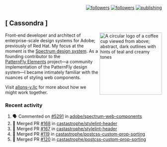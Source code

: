 <p align="right"><a rel="me" href="https://front-end.social/@castastrophe">
    <img alt="followers" title="Follow me on Mastodon" src="https://img.shields.io/mastodon/follow/109297102751309835?domain=https%3A%2F%2Ffront-end.social&label=Follow&logo=mastodon&logoColor=white&style=for-the-badge&labelColor=008080&color=006969"/></a>
  <a href="https://codepen.io/castastrophe/">
    <img alt="followers" title="Follow me on CodePen" src="https://img.shields.io/badge/23-1?color=640464&labelColor=7c007c&style=for-the-badge&logo=codepen&label=Follow"/></a>
<a href="https://castastrophe.medium.com/">
    <img alt="publishing" title="View articles on Medium" src="https://img.shields.io/badge/107-1?color=666&labelColor=444&label=subscribe&logo=medium&logoColor=white&style=for-the-badge"/></a>
</p>

## [&nbsp;Cassondra&nbsp;]

<img align="right" src="https://github-production-user-asset-6210df.s3.amazonaws.com/1840295/253016758-ba468774-1cd3-42c2-8f43-947b5eeb5edf.png" height="200" alt="A circular logo of a coffee cup viewed from above; abstract, dark outlines with hints of teal and creamy tones">

Front-end developer and architect of enterprise-scale design systems for Adobe; previously of Red Hat. My focus at the moment is the [Spectrum design system](https://github.com/adobe/spectrum-css). As a founding contributor to the [PatternFly&nbsp;Elements](https://github.com/patternfly/patternfly-elements) project&mdash;a community implementation of the PatternFly design system&mdash;I became intimately familiar with the nuances of styling web components.

Visit [allons-y.llc](http://allons-y.llc/) for more about how we might work together.

### Recent activity

<!--START_SECTION:activity-->
1. 🗣 Commented on [#5291](https://github.com/adobe/spectrum-web-components/pull/5291#issuecomment-2773203791) in [adobe/spectrum-web-components](https://github.com/adobe/spectrum-web-components)
2. 🎉 Merged PR [#168](https://github.com/castastrophe/stylelint-header/pull/168) in [castastrophe/stylelint-header](https://github.com/castastrophe/stylelint-header)
3. 🎉 Merged PR [#167](https://github.com/castastrophe/stylelint-header/pull/167) in [castastrophe/stylelint-header](https://github.com/castastrophe/stylelint-header)
4. 🎉 Merged PR [#119](https://github.com/castastrophe/postcss-custom-prop-sorting/pull/119) in [castastrophe/postcss-custom-prop-sorting](https://github.com/castastrophe/postcss-custom-prop-sorting)
5. 🎉 Merged PR [#120](https://github.com/castastrophe/postcss-custom-prop-sorting/pull/120) in [castastrophe/postcss-custom-prop-sorting](https://github.com/castastrophe/postcss-custom-prop-sorting)
<!--END_SECTION:activity-->
